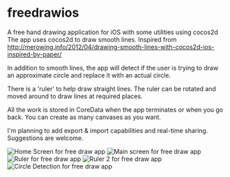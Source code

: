 # freedrawios
A free hand drawing application for iOS with some utilities using cocos2d
The app uses cocos2d to draw smooth lines. Inspired from http://merowing.info/2012/04/drawing-smooth-lines-with-cocos2d-ios-inspired-by-paper/

In addition to smooth lines, the app will detect if the user is trying to draw an approximate circle and replace it with an actual circle.

There is a 'ruler' to help draw straight lines. The ruler can be rotated and moved around to draw lines at required places.

All the work is stored in CoreData when the app terminates or when you go back. You can create as many canvases as you want.

I'm planning to add export & import capabilities and real-time sharing. Suggestions are welcome.

![Home Screen for free draw app](https://www.dropbox.com/s/1q7dyulc2dhlkkw/HomeScreen.png?dl=0)
![Main screen for free draw app](https://www.dropbox.com/s/40ctee7nfps5c09/MainScreen.png?dl=0)
![Ruler for free draw app](https://www.dropbox.com/s/xvanzjikulpmy3a/Ruler1.png?dl=0)
![Ruler 2 for free draw app](https://www.dropbox.com/s/h6dy4a34k9qsinv/Ruler2.png?dl=0)
![Circle Detection for free draw app](https://www.dropbox.com/s/kgvt02cn890967i/CircleDetection.png?dl=0)
